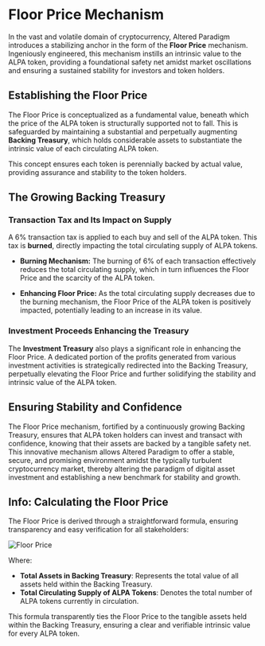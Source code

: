 # Floor Price Mechanism

In the vast and volatile domain of cryptocurrency, Altered Paradigm introduces a stabilizing anchor in the form of the **Floor Price** mechanism. Ingeniously engineered, this mechanism instills an intrinsic value to the ALPA token, providing a foundational safety net amidst market oscillations and ensuring a sustained stability for investors and token holders.

## Establishing the Floor Price

The Floor Price is conceptualized as a fundamental value, beneath which the price of the ALPA token is structurally supported not to fall. This is safeguarded by maintaining a substantial and perpetually augmenting **Backing Treasury**, which holds considerable assets to substantiate the intrinsic value of each circulating ALPA token.

This concept ensures each token is perennially backed by actual value, providing assurance and stability to the token holders.

## The Growing Backing Treasury

### Transaction Tax and Its Impact on Supply

A 6% transaction tax is applied to each buy and sell of the ALPA token. This tax is **burned**, directly impacting the total circulating supply of ALPA tokens.

- **Burning Mechanism:** The burning of 6% of each transaction effectively reduces the total circulating supply, which in turn influences the Floor Price and the scarcity of the ALPA token.

- **Enhancing Floor Price:** As the total circulating supply decreases due to the burning mechanism, the Floor Price of the ALPA token is positively impacted, potentially leading to an increase in its value.

### Investment Proceeds Enhancing the Treasury

The **Investment Treasury** also plays a significant role in enhancing the Floor Price. A dedicated portion of the profits generated from various investment activities is strategically redirected into the Backing Treasury, perpetually elevating the Floor Price and further solidifying the stability and intrinsic value of the ALPA token.

## Ensuring Stability and Confidence

The Floor Price mechanism, fortified by a continuously growing Backing Treasury, ensures that ALPA token holders can invest and transact with confidence, knowing that their assets are backed by a tangible safety net. This innovative mechanism allows Altered Paradigm to offer a stable, secure, and promising environment amidst the typically turbulent cryptocurrency market, thereby altering the paradigm of digital asset investment and establishing a new benchmark for stability and growth.

## Info: Calculating the Floor Price

The Floor Price is derived through a straightforward formula, ensuring transparency and easy verification for all stakeholders:

![Floor Price](/img/floor-price.png)

Where:

- **Total Assets in Backing Treasury**: Represents the total value of all assets held within the Backing Treasury.
- **Total Circulating Supply of ALPA Tokens**: Denotes the total number of ALPA tokens currently in circulation.

This formula transparently ties the Floor Price to the tangible assets held within the Backing Treasury, ensuring a clear and verifiable intrinsic value for every ALPA token.
